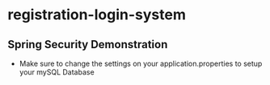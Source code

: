 # registration-login-system
## Spring Security Demonstration
* Make sure to change the settings on your application.properties to setup your mySQL Database

